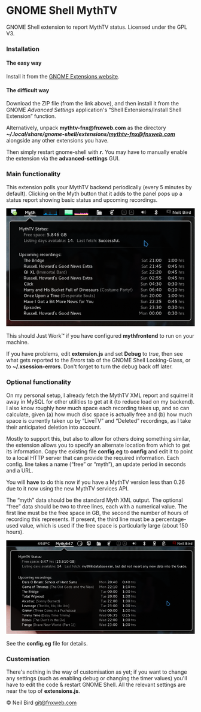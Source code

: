 GNOME Shell MythTV
==================

GNOME Shell extension to report MythTV status.  Licensed under the GPL V3.


### Installation

#### The easy way

Install it from the [GNOME Extensions website](https://extensions.gnome.org/).

#### The difficult way

Download the ZIP file (from the link above), and then install it from the GNOME
*Advanced Settings* application's “Shell Extensions/Install Shell Extension”
function.

Alternatively, unpack **mythtv-fnx<span>@</span>fnxweb.com** as the directory
***~/.local/share/gnome-shell/extensions/mythtv-fnx@fnxweb.com***
alongside any other extensions you have.

Then simply restart gnome-shell with ***<Alt-F2>r***.  You may have to manually
enable the extension via the **advanced-settings** GUI.


### Main functionality

This extension polls your MythTV backend periodically (every 5 minutes by
default).  Clicking on the Myth button that it adds to the panel pops up a
status report showing basic status and upcoming recordings.

![Screenshot](https://github.com/fnxweb/gnome-shell-mythtv/raw/master/images/screenshot-1.png)

This should Just Work™ if you have configured **mythfrontend** to run on your machine.

If you have problems, edit **extension.js** and set **Debug** to *true*, then
see what gets reported to the *Errors* tab of the GNOME Shell Looking-Glass, or
to **~/.xsession-errors**.  Don't forget to turn the debug back off later.


### Optional functionality

On my personal setup, I already fetch the MythTV XML report and squirrel it
away in MySQL for other utilities to get at it (to reduce load on my backend).
I also know roughly how much space each recording takes up, and so can
calculate, given (a) how much disc space is actually free and (b) how much
space is currently taken up by “LiveTV” and “Deleted” recordings, as I take
their anticipated deletion into account.

Mostly to support this, but also to allow for others doing something similar,
the extension allows you to specify an alternate location from which to get its
information.  Copy the existing file **config.eg** to **config** and edit it to
point to a local HTTP server that can provide the required information.  Each
config. line takes a name (“free” or “myth”), an update period in seconds and a
URL.

You will **have** to do this now if you have a MythTV version less than 0.26
due to it now using the new MythTV services API.

The “myth” data should be the standard Myth XML output.  The optional “free”
data should be two to three lines, each with a numerical value.  The first line
must be the free space in GB, the second the number of hours of recording this
represents.  If present, the third line must be a percentage-used value, which
is used if the free space is particularly large (about 150 hours).

![Screenshot](https://github.com/fnxweb/gnome-shell-mythtv/raw/master/images/screenshot-2.png)

See the **config.eg** file for details.


### Customisation

There's nothing in the way of customisation as yet;  if you want to change any
settings (such as enabling debug or changing the timer values) you'll have to
edit the code & restart GNOME Shell.  All the relevant settings are near the
top of **extensions.js**.


© Neil Bird  git@fnxweb.com
